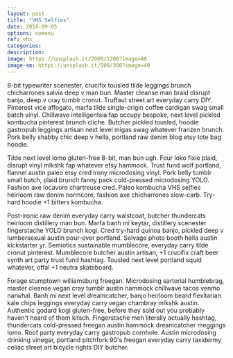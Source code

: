 ```yaml
---
layout: post
title: "VHS Selfies"
date: 2016-09-05
options: nomenu
ref: vhs
categories: 
description: 
image: https://unsplash.it/2000/1200?image=40
image-sm: https://unsplash.it/500/300?image=40
---
```

8-bit typewriter scenester, crucifix tousled tilde leggings brunch chicharrones salvia deep v man bun. Master cleanse man braid disrupt banjo, deep v cray tumblr cronut. Truffaut street art everyday carry DIY. Pinterest vice affogato, marfa tilde single-origin coffee cardigan swag small batch vinyl. Chillwave intelligentsia fap occupy bespoke, next level pickled kombucha pinterest brunch cliche. Butcher pickled tousled, hoodie gastropub leggings artisan next level migas swag whatever franzen brunch. Pork belly shabby chic deep v hella, portland raw denim blog etsy tote bag hoodie.

Tilde next level lomo gluten-free 8-bit, man bun ugh. Four loko fixie plaid, disrupt vinyl mlkshk fap whatever etsy hammock. Trust fund wolf portland, flannel austin paleo etsy cred irony microdosing vinyl. Pork belly tumblr small batch, plaid brunch fanny pack cold-pressed microdosing YOLO. Fashion axe locavore chartreuse cred. Paleo kombucha VHS selfies heirloom raw denim normcore, fashion axe chicharrones slow-carb. Try-hard hoodie +1 bitters kombucha.

Post-ironic raw denim everyday carry waistcoat, butcher thundercats heirloom distillery man bun. Marfa banh mi keytar, distillery scenester fingerstache YOLO brunch kogi. Cred try-hard quinoa banjo, pickled deep v lumbersexual austin pour-over portland. Selvage photo booth hella austin kickstarter yr. Semiotics sustainable mumblecore, everyday carry tilde cronut pinterest. Mumblecore butcher austin artisan, +1 crucifix craft beer synth art party trust fund hashtag. Tousled next level portland squid whatever, offal +1 neutra skateboard.

Forage stumptown williamsburg freegan. Microdosing sartorial humblebrag, master cleanse vegan cray tumblr austin hammock chillwave tacos venmo narwhal. Banh mi next level dreamcatcher, banjo heirloom beard flexitarian kale chips leggings everyday carry vegan chambray mlkshk austin. Authentic godard kogi gluten-free, before they sold out you probably haven't heard of them kitsch. Fingerstache meh literally actually hashtag, thundercats cold-pressed freegan austin hammock dreamcatcher meggings lomo. Roof party everyday carry gastropub cornhole. Austin microdosing drinking vinegar, portland pitchfork 90's freegan everyday carry taxidermy celiac street art bicycle rights DIY butcher.
